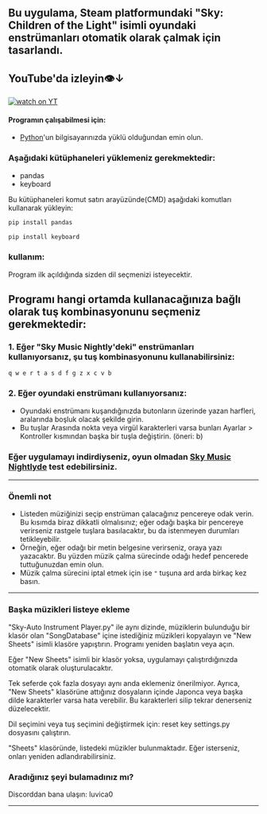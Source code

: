 ## Bu uygulama, Steam platformundaki "Sky: Children of the Light" isimli oyundaki enstrümanları otomatik olarak çalmak için tasarlandı. 

## YouTube'da izleyin👁️↓
[![watch on YT](https://i3.ytimg.com/vi/ZUfYclM6AHA/maxresdefault.jpg)](https://www.youtube.com/watch?v=ZUfYclM6AHA)




#### Programın çalışabilmesi için:
* [Python](www.python.org)'un bilgisayarınızda yüklü olduğundan emin olun.
### Aşağıdaki kütüphaneleri yüklemeniz gerekmektedir:
* pandas 
* keyboard


Bu kütüphaneleri komut satırı arayüzünde(CMD) aşağıdaki komutları kullanarak yükleyin:

```cmd
pip install pandas
```

```cmd
pip install keyboard
```

### kullanım:

Program ilk açıldığında sizden dil seçmenizi isteyecektir.


## Programı hangi ortamda kullanacağınıza bağlı olarak tuş kombinasyonunu seçmeniz gerekmektedir:

### 1. Eğer "Sky Music Nightly'deki" enstrümanları kullanıyorsanız, şu tuş kombinasyonunu kullanabilirsiniz:

`
q w e r t a s d f g z x c v b
`

### 2. Eğer oyundaki enstrümanı kullanıyorsanız:
* Oyundaki enstrümanı kuşandığınızda butonların üzerinde yazan harfleri, aralarında boşluk olacak şekilde girin. 
* Bu tuşlar Arasında nokta veya virgül karakterleri varsa bunları Ayarlar > Kontroller kısmından başka bir tuşla değiştirin. (öneri: b)


### Eğer uygulamayı indirdiyseniz, oyun olmadan [Sky Music Nightlyde](https://specy.github.io/skyMusic/) test edebilirsiniz.

---

### Önemli not

* Listeden müziğinizi seçip enstrüman çalacağınız pencereye odak verin. Bu kısımda biraz dikkatli olmalısınız; eğer odağı başka bir pencereye verirseniz rastgele tuşlara basılacaktır, bu da istenmeyen durumları tetikleyebilir. 
* Örneğin, eğer odağı bir metin belgesine verirseniz, oraya yazı yazacaktır. Bu yüzden müzik çalma sürecinde odağı hedef pencerede tuttuğunuzdan emin olun.
* Müzik çalma sürecini iptal etmek için ise `"` tuşuna ard arda birkaç kez basın.

---
### Başka müzikleri listeye ekleme


"Sky-Auto Instrument Player.py" ile aynı dizinde, müziklerin bulunduğu bir klasör olan "SongDatabase" içine istediğiniz müzikleri kopyalayın ve "New Sheets" isimli klasöre yapıştırın. Programı yeniden başlatın veya açın.

Eğer "New Sheets" isimli bir klasör yoksa, uygulamayı çalıştırdığınızda otomatik olarak oluşturulacaktır.

Tek seferde çok fazla dosyayı aynı anda eklemeniz önerilmiyor. Ayrıca, "New Sheets" klasörüne attığınız dosyaların içinde Japonca veya başka dilde karakterler varsa hata verebilir. Bu karakterleri silip tekrar denerseniz düzelecektir.

Dil seçimini veya tuş seçimini değiştirmek için: reset key settings.py dosyasını çalıştırın.


"Sheets" klasöründe, listedeki müzikler bulunmaktadır. Eğer isterseniz, onları yeniden adlandırabilirsiniz.


### Aradığınız şeyi bulamadınız mı?
Discorddan bana ulaşın: luvica0

---
